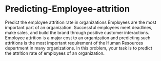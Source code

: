 # Predicting-Employee-attrition
Predict the employee attrition rate in organizations
Employees are the most important part of an organization. Successful employees meet deadlines, make sales, and build the brand through positive customer interactions.
Employee attrition is a major cost to an organization and predicting such attritions is the most important requirement of the Human Resources department in many organizations. 
In this problem, your task is to predict the attrition rate of employees of an organization.
